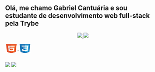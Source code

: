 ## Olá, me chamo Gabriel Cantuária e sou estudante de desenvolvimento web full-stack pela Trybe

<div align="center">
  <a href="https://github.com/gabriel13n">
  <img height="180em" src="https://github-readme-stats.vercel.app/api?username=gabriel13n&show_icons=true&theme=onedark&include_all_commits=true&count_private=true"/>
  <img height="180em" src="https://github-readme-stats.vercel.app/api/top-langs/?username=gabriel13n&layout=compact&langs_count=7&theme=onedark"/>
</div>
  <div style="display: inline_block"><br>
  <img align="center" alt="Gabiru-HTML" height="30" width="40" src="https://raw.githubusercontent.com/devicons/devicon/master/icons/html5/html5-original.svg">
  <img align="center" alt="Gabiru-CSS" height="30" width="40" src="https://raw.githubusercontent.com/devicons/devicon/master/icons/css3/css3-original.svg">
</div>
  
  ##
  
  <div> 

  <a href="https://www.linkedin.com/in/gabriel-cantuaria-0105b2224/" target="_blank"><img src="https://img.shields.io/badge/-LinkedIn-%230077B5?style=for-the-badge&logo=linkedin&logoColor=white" target="_blank"></a>
  <a href = "mailto:gabriel13n@gmail.com"><img src="https://img.shields.io/badge/-Gmail-%23333?style=for-the-badge&logo=gmail&logoColor=white" target="_blank"></a>
  </div>
  
  
  
